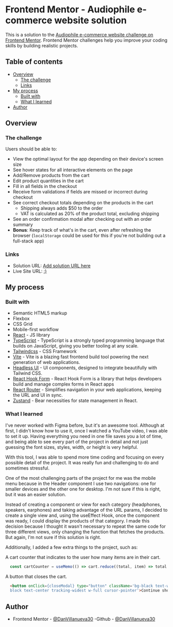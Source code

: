 # Frontend Mentor - Audiophile e-commerce website solution

This is a solution to the [Audiophile e-commerce website challenge on Frontend Mentor](https://www.frontendmentor.io/challenges/audiophile-ecommerce-website-C8cuSd_wx). Frontend Mentor challenges help you improve your coding skills by building realistic projects. 

## Table of contents

- [Overview](#overview)
  - [The challenge](#the-challenge)
  - [Links](#links)
- [My process](#my-process)
  - [Built with](#built-with)
  - [What I learned](#what-i-learned)
- [Author](#author)


## Overview

### The challenge

Users should be able to:

- View the optimal layout for the app depending on their device's screen size
- See hover states for all interactive elements on the page
- Add/Remove products from the cart
- Edit product quantities in the cart
- Fill in all fields in the checkout
- Receive form validations if fields are missed or incorrect during checkout
- See correct checkout totals depending on the products in the cart
  - Shipping always adds $50 to the order
  - VAT is calculated as 20% of the product total, excluding shipping
- See an order confirmation modal after checking out with an order summary
- **Bonus**: Keep track of what's in the cart, even after refreshing the browser (`localStorage` could be used for this if you're not building out a full-stack app)



### Links

- Solution URL: [Add solution URL here](https://your-solution-url.com)
- Live Site URL: [:)](https://app.netlify.com/sites/tiny-crostata-2da291/overview)

## My process


### Built with

- Semantic HTML5 markup
- Flexbox
- CSS Grid
- Mobile-first workflow
- [React](https://reactjs.org/) - JS library
- [TypeScript](https://www.typescriptlang.org/) - TypeScript is a strongly typed programming language that builds on JavaScript, giving you better tooling at any scale.
- [Tailwindcss](https://tailwindcss.com/) - CSS Framework
- [Vite](https://vite.dev/) - Vite is a blazing fast frontend build tool powering the next generation of web applications.
- [Headless UI](https://headlessui.com/) - UI components, designed to integrate beautifully with Tailwind CSS.
- [React Hook Form](https://react-hook-form.com/) - React Hook Form is a library that helps developers build and manage complex forms in React apps
- [React Router](https://reactrouter.com/en/main) - Simplifies navigation in your web applications, keeping the URL and UI in sync.
- [Zustand](https://github.com/pmndrs/zustand) - Bear necessities for state management in React.


### What I learned

I've never worked with Figma before, but it's an awesome tool. Although at first, I didn't know how to use it, once I watched a YouTube video, I was able to set it up. Having everything you need in one file saves you a lot of time, and being able to see every part of the project in detail and not just guessing the font sizes, styles, width, or height is very helpful.

With this tool, I was able to spend more time coding and focusing on every possible detail of the project. It was really fun and challenging to do and sometimes stressful.

One of the most challenging parts of the project for me was the mobile menu because in the Header component I use two navigations: one for smaller devices and the other one for desktop. I'm not sure if this is right, but it was an easier solution.

Instead of creating a component or view for each category (headphones, speakers, earphones) and taking advantage of the URL params, I decided to create a single view and, using the useEffect Hook, once the component was ready, I could display the products of that category. I made this decision because I thought it wasn't necessary to repeat the same code for three different views, only changing the function that fetches the products. But again, I'm not sure if this solution is right.

Additionally, I added a few extra things to the project, such as:

A cart counter that indicates to the user how many items are in their cart.
```js
  const cartCounter = useMemo(() => cart.reduce((total, item) => total + item.quantity, 0), [cart]);
```
A button that closes the cart.
```html
  <button onClick={closeModal} type="button" className='bg-black text-white py-4 uppercase 
  block text-center tracking-widest w-full cursor-pointer'>Continue shopping</button>
```


## Author

- Frontend Mentor - [@DanVillanueva30](https://www.frontendmentor.io/profile/DanVillanueva30)
-Github - [@DanVillanueva30](https://github.com/DanVillanueva30)



